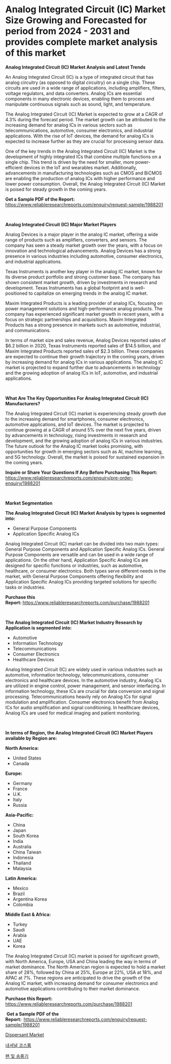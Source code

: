 <p><h1>Analog Integrated Circuit (IC) Market Size Growing and Forecasted for period from 2024 - 2031 and provides complete market analysis of this market</h1></p><p><strong>Analog Integrated Circuit (IC) Market Analysis and Latest Trends</strong></p>
<p><p>An Analog Integrated Circuit (IC) is a type of integrated circuit that has analog circuitry (as opposed to digital circuitry) on a single chip. These circuits are used in a wide range of applications, including amplifiers, filters, voltage regulators, and data converters. Analog ICs are essential components in many electronic devices, enabling them to process and manipulate continuous signals such as sound, light, and temperature.</p><p>The Analog Integrated Circuit (IC) Market is expected to grow at a CAGR of 4.3% during the forecast period. The market growth can be attributed to the increasing demand for analog ICs in various sectors such as telecommunications, automotive, consumer electronics, and industrial applications. With the rise of IoT devices, the demand for analog ICs is expected to increase further as they are crucial for processing sensor data.</p><p>One of the key trends in the Analog Integrated Circuit (IC) Market is the development of highly integrated ICs that combine multiple functions on a single chip. This trend is driven by the need for smaller, more power-efficient devices in the IoT and wearables market. Additionally, advancements in manufacturing technologies such as CMOS and BiCMOS are enabling the production of analog ICs with higher performance and lower power consumption. Overall, the Analog Integrated Circuit (IC) Market is poised for steady growth in the coming years.</p></p>
<p><strong>Get a Sample PDF of the Report:&nbsp;</strong> <a href="https://www.reliableresearchreports.com/enquiry/request-sample/1988201">https://www.reliableresearchreports.com/enquiry/request-sample/1988201</a></p>
<p>&nbsp;</p>
<p><strong>Analog Integrated Circuit (IC) Major Market Players</strong></p>
<p><p>Analog Devices is a major player in the analog IC market, offering a wide range of products such as amplifiers, converters, and sensors. The company has seen a steady market growth over the years, with a focus on innovation and technological advancements. Analog Devices has a strong presence in various industries including automotive, consumer electronics, and industrial applications.</p><p>Texas Instruments is another key player in the analog IC market, known for its diverse product portfolio and strong customer base. The company has shown consistent market growth, driven by investments in research and development. Texas Instruments has a global footprint and is well-positioned to capitalize on emerging trends in the analog IC market.</p><p>Maxim Integrated Products is a leading provider of analog ICs, focusing on power management solutions and high-performance analog products. The company has experienced significant market growth in recent years, with a focus on strategic partnerships and acquisitions. Maxim Integrated Products has a strong presence in markets such as automotive, industrial, and communications.</p><p>In terms of market size and sales revenue, Analog Devices reported sales of $6.2 billion in 2020, Texas Instruments reported sales of $14.5 billion, and Maxim Integrated Products reported sales of $2.3 billion. These companies are expected to continue their growth trajectory in the coming years, driven by increasing demand for analog ICs in various applications. The analog IC market is projected to expand further due to advancements in technology and the growing adoption of analog ICs in IoT, automotive, and industrial applications.</p></p>
<p>&nbsp;</p>
<p><strong>What Are The Key Opportunities For Analog Integrated Circuit (IC) Manufacturers?</strong></p>
<p><p>The Analog Integrated Circuit (IC) market is experiencing steady growth due to the increasing demand for smartphones, consumer electronics, automotive applications, and IoT devices. The market is projected to continue growing at a CAGR of around 5% over the next five years, driven by advancements in technology, rising investments in research and development, and the growing adoption of analog ICs in various industries. The future outlook for the Analog IC market looks promising, with opportunities for growth in emerging sectors such as AI, machine learning, and 5G technology. Overall, the market is poised for sustained expansion in the coming years.</p></p>
<p><strong>Inquire or Share Your Questions If Any Before Purchasing This Report:</strong> <a href="https://www.reliableresearchreports.com/enquiry/pre-order-enquiry/1988201">https://www.reliableresearchreports.com/enquiry/pre-order-enquiry/1988201</a></p>
<p>&nbsp;</p>
<p><strong>Market Segmentation</strong></p>
<p><strong>The Analog Integrated Circuit (IC) Market Analysis by types is segmented into:</strong></p>
<p><ul><li>General Purpose Components</li><li>Application Specific Analog ICs</li></ul></p>
<p><p>Analog Integrated Circuit (IC) market can be divided into two main types: General Purpose Components and Application Specific Analog ICs. General Purpose Components are versatile and can be used in a wide range of applications. On the other hand, Application Specific Analog ICs are designed for specific functions or industries, such as automotive, healthcare, or consumer electronics. Both types serve different needs in the market, with General Purpose Components offering flexibility and Application Specific Analog ICs providing targeted solutions for specific tasks or industries.</p></p>
<p><strong>Purchase this Report:&nbsp;</strong><a href="https://www.reliableresearchreports.com/purchase/1988201">https://www.reliableresearchreports.com/purchase/1988201</a></p>
<p>&nbsp;</p>
<p><strong>The Analog Integrated Circuit (IC) Market Industry Research by Application is segmented into:</strong></p>
<p><ul><li>Automotive</li><li>Information Technology</li><li>Telecommunications</li><li>Consumer Electronics</li><li>Healthcare Devices</li></ul></p>
<p><p>Analog Integrated Circuit (IC) are widely used in various industries such as automotive, information technology, telecommunications, consumer electronics and healthcare devices. In the automotive industry, Analog ICs are utilized in engine control, power management, and sensor interfacing. In information technology, these ICs are crucial for data conversion and signal processing. Telecommunications heavily rely on Analog ICs for signal modulation and amplification. Consumer electronics benefit from Analog ICs for audio amplification and signal conditioning. In healthcare devices, Analog ICs are used for medical imaging and patient monitoring.</p></p>
<p>&nbsp;</p>
<p><strong>In terms of Region, the Analog Integrated Circuit (IC) Market Players available by Region are:</strong></p>
<p>
    <p> <strong> North America: </strong>
        <ul>
            <li>United States</li>
            <li>Canada</li>
        </ul>
        </p> 
    <p> <strong> Europe: </strong>
        <ul>
            <li>Germany</li>
            <li>France</li>
            <li>U.K.</li>
            <li>Italy</li>
            <li>Russia</li>
        </ul>
        </p> 
    <p> <strong> Asia-Pacific: </strong>
        <ul>
            <li>China</li>
            <li>Japan</li>
            <li>South Korea</li>
            <li>India</li>
            <li>Australia</li>
            <li>China Taiwan</li>
            <li>Indonesia</li>
            <li>Thailand</li>
            <li>Malaysia</li>
        </ul>
        </p> 
    <p> <strong> Latin America: </strong>
        <ul>
            <li>Mexico</li>
            <li>Brazil</li>
            <li>Argentina Korea</li>
            <li>Colombia</li>
        </ul>
        </p> 
    <p> <strong> Middle East & Africa: </strong>
        <ul>
            <li>Turkey</li>
            <li>Saudi</li>
            <li>Arabia</li>
            <li>UAE</li>
            <li>Korea</li>
        </ul>
    </p>
    </p>
<p><p>The Analog Integrated Circuit (IC) market is poised for significant growth, with North America, Europe, USA and China leading the way in terms of market dominance. The North American region is expected to hold a market share of 28%, followed by China at 25%, Europe at 22%, USA at 18%, and APAC at 7%. These regions are anticipated to drive the growth of the Analog IC market, with increasing demand for consumer electronics and automotive applications contributing to their market dominance.</p></p>
<p><strong>Purchase this Report: </strong><a href="https://www.reliableresearchreports.com/purchase/1988201">https://www.reliableresearchreports.com/purchase/1988201</a></p>
<p>&nbsp;<strong>Get a Sample PDF of the Report:&nbsp;&nbsp;</strong><a href="https://www.reliableresearchreports.com/enquiry/request-sample/1988201">https://www.reliableresearchreports.com/enquiry/request-sample/1988201</a></p>
<p><strong></strong></p>
<p><p><a href="https://invited-way-688.notion.site/Dispersant-Market-Insights-Market-Players-and-Forecast-Till-2031-cb697c28edb346919cc1448cd1e4ae6e">Dispersant Market</a></p><p><a href="https://medium.com/@fernandotryo5lson96765/%EA%B5%AD%EC%A0%9C-%EC%82%B0%EC%97%85-%EC%A0%84%EB%A7%9D-%EB%B0%8F-%EC%98%88%EC%B8%A1%EC%9D%84-%EB%B6%84%EC%84%9D%ED%95%98%EB%8B%A4-%EA%B5%AD%EA%B0%80-%EB%B3%84-%EC%9D%98%EC%83%81-%EC%8B%9C%EC%9E%A5-2024%EB%85%84%EB%B6%80%ED%84%B0-2031%EB%85%84%EA%B9%8C%EC%A7%80-69f45bee70da">내셔널 코스튬</a></p><p><a href="https://medium.com/@elod.85/%EC%84%A0%ED%92%8D%EA%B8%B0-%EB%B0%8F-%EC%86%A1%ED%92%8D%EA%B8%B0-%EC%8B%9C%EC%9E%A5-%EA%B7%9C%EB%AA%A8-%EC%8B%9C%EC%9E%A5-%EC%A0%84%EB%A7%9D-%EB%B0%8F-%EC%8B%9C%EC%9E%A5-%EC%98%88%EC%B8%A1-2024%EB%85%84%EB%B6%80%ED%84%B0-2031%EB%85%84-8d279511e2ea">팬 및 송풍기</a></p></p>